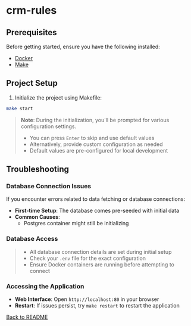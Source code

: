 # crm-rules

## Prerequisites

Before getting started, ensure you have the following installed:
- [Docker](https://www.docker.com/get-started)
- [Make](https://www.gnu.org/software/make/)

## Project Setup

1. Initialize the project using Makefile:
```bash
make start
```

> **Note**: During the initialization, you'll be prompted for various configuration settings. 
> - You can press `Enter` to skip and use default values
> - Alternatively, provide custom configuration as needed
> - Default values are pre-configured for local development

## Troubleshooting

### Database Connection Issues

If you encounter errors related to data fetching or database connections:

- **First-time Setup**: The database comes pre-seeded with initial data
- **Common Causes**:
  - Postgres container might still be initializing

### Database Access
> - All database connection details are set during initial setup
> - Check your `.env` file for the exact configuration
> - Ensure Docker containers are running before attempting to connect

### Accessing the Application

- **Web Interface**: Open `http://localhost:80` in your browser
- **Restart**: If issues persist, try `make restart` to restart the application


[Back to README](../README.md)
